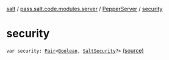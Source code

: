 [salt](../../index.md) / [pass.salt.code.modules.server](../index.md) / [PepperServer](index.md) / [security](./security.md)

# security

`var security: `[`Pair`](https://kotlinlang.org/api/latest/jvm/stdlib/kotlin/-pair/index.html)`<`[`Boolean`](https://kotlinlang.org/api/latest/jvm/stdlib/kotlin/-boolean/index.html)`, `[`SaltSecurity`](../../pass.salt.code.modules.server.security/-salt-security/index.md)`?>` [(source)](https://github.com/kurbaniec-tgm/salt/tree/master/code/modules/server/PepperServer.kt#L29)